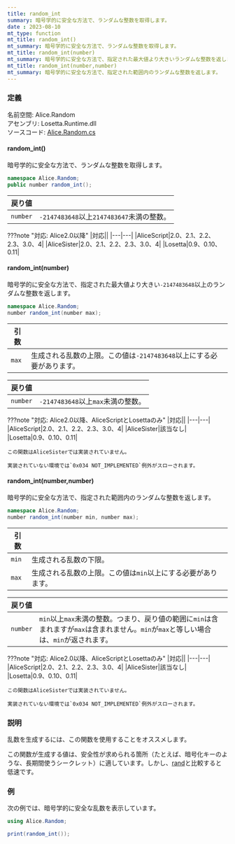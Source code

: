```yaml
---
title: random_int
summary: 暗号学的に安全な方法で、ランダムな整数を取得します。
date : 2023-08-10
mt_type: function
mt_title: random_int()
mt_summary: 暗号学的に安全な方法で、ランダムな整数を取得します。
mt_title: random_int(number)
mt_summary: 暗号学的に安全な方法で、指定された最大値より大きいランダムな整数を返します。
mt_title: random_int(number,number)
mt_summary: 暗号学的に安全な方法で、指定された範囲内のランダムな整数を返します。
---
```


### 定義
名前空間: Alice.Random<br/>
アセンブリ: Losetta.Runtime.dll<br/>
ソースコード: [Alice.Random.cs](https://github.com/WSOFT-Project/Losetta/blob/master/Losetta.Runtime/Alice.Random.cs)

#### random_int()

暗号学的に安全な方法で、ランダムな整数を取得します。

```cs title="AliceScript"
namespace Alice.Random;
public number random_int();
```

|戻り値| |
|-|-|
|`number`|`-2147483648`以上`2147483647`未満の整数。|

???note "対応: Alice2.0以降"
    |対応||
    |---|---|
    |AliceScript|2.0、2.1、2.2、2.3、3.0、4|
    |AliceSister|2.0、2.1、2.2、2.3、3.0、4|
    |Losetta|0.9、0.10、0.11|

#### random_int(number)

暗号学的に安全な方法で、指定された最大値より大きい`-2147483648`以上のランダムな整数を返します。

```cs title="AliceScript"
namespace Alice.Random;
number random_int(number max);
```

|引数| |
|-|-|
|`max`|生成される乱数の上限。この値は`-2147483648`以上にする必要があります。|

|戻り値| |
|-|-|
|`number`|`-2147483648`以上`max`未満の整数。|

???note "対応: Alice2.0以降、AliceScriptとLosettaのみ"
    |対応||
    |---|---|
    |AliceScript|2.0、2.1、2.2、2.3、3.0、4|
    |AliceSister|該当なし|
    |Losetta|0.9、0.10、0.11|

    この関数はAliceSisterでは実装されていません。

    実装されていない環境では`0x034 NOT_IMPLEMENTED`例外がスローされます。

#### random_int(number,number)

暗号学的に安全な方法で、指定された範囲内のランダムな整数を返します。

```cs title="AliceScript"
namespace Alice.Random;
number random_int(number min, number max);
```

|引数| |
|-|-|
|`min`|生成される乱数の下限。|
|`max`|生成される乱数の上限。この値は`min`以上にする必要があります。|

|戻り値| |
|-|-|
|`number`|`min`以上`max`未満の整数。つまり、戻り値の範囲に`min`は含まれますが`max`は含まれません。`min`が`max`と等しい場合は、`min`が返されます。|

???note "対応: Alice2.0以降、AliceScriptとLosettaのみ"
    |対応||
    |---|---|
    |AliceScript|2.0、2.1、2.2、2.3、3.0、4|
    |AliceSister|該当なし|
    |Losetta|0.9、0.10、0.11|

    この関数はAliceSisterでは実装されていません。

    実装されていない環境では`0x034 NOT_IMPLEMENTED`例外がスローされます。

### 説明
乱数を生成するには、この関数を使用することをオススメします。

この関数が生成する値は、安全性が求められる箇所（たとえば、暗号化キーのような、長期間使うシークレット）に適しています。しかし、[rand](./rand.md)と比較すると低速です。

### 例
次の例では、暗号学的に安全な乱数を表示しています。

```cs title="AliceScript"
using Alice.Random;

print(random_int());
```